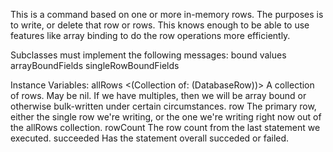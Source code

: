 This is a command based on one or more in-memory rows. The purposes is to write, or delete that row or rows. This knows enough to be able to use features like array binding to do the row operations more efficiently.

Subclasses must implement the following messages:
	bound values
		arrayBoundFields
		singleRowBoundFields

Instance Variables:
	allRows	<(Collection of: (DatabaseRow))> A collection of rows. May be nil. If we have multiples, then we will be array bound or otherwise bulk-written under certain circumstances.
	row	<DatabaseRow>	The primary row, either the single row we're writing, or the one we're writing right now out of the allRows collection.
	rowCount	<Integer>	The row count from the last statement we executed.
	succeeded	<Boolean>	Has the statement overall succeded or failed.

